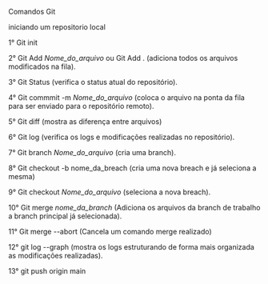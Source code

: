 

Comandos Git 

iniciando um repositorio local

1° Git init 

2° Git Add *Nome_do_arquivo* ou Git Add . (adiciona todos os arquivos modificados na fila).

3° Git Status (verifica o status atual do repositório).

4° Git commmit -m *Nome_do_arquivo* (coloca o arquivo na ponta da fila para ser enviado para o  repositório remoto).

5° Git diff (mostra as diferença entre arquivos)

6° Git log (verifica os logs e modificações realizadas no repositório).

7° Git branch *Nome_do_arquivo* (cria uma branch).

8° Git checkout -b nome_da_breach (cria uma nova breach e já seleciona a mesma)

9° Git checkout *Nome_do_arquivo* (seleciona a nova breach).  

10° Git merge *nome_da_branch* (Adiciona os arquivos da branch de trabalho a branch principal já selecionada).

11° Git merge --abort (Cancela um comando merge realizado)

12° git log --graph (mostra os logs estruturando de forma mais organizada as modificações realizadas).

13° git push origin main

